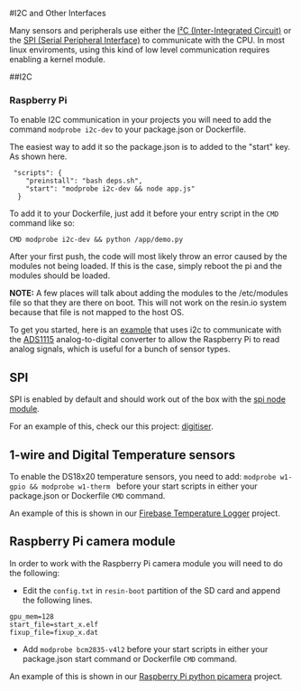 #I2C and Other Interfaces

Many sensors and peripherals use either the [I²C (Inter-Integrated Circuit)][i2c-link] or the [SPI (Serial Peripheral Interface)][spi-link] to communicate with the CPU. In most linux enviroments, using this kind of low level communication requires enabling a kernel module.

##I2C

### Raspberry Pi

To enable I2C communication in your projects you will need to add the command `modprobe i2c-dev` to your package.json or Dockerfile.

The easiest way to add it so the package.json is to added to the "start" key. As shown here.
```
 "scripts": {
    "preinstall": "bash deps.sh",
    "start": "modprobe i2c-dev && node app.js"
  }
```

To add it to your Dockerfile, just add it before your entry script in the `CMD` command like so:
```
CMD modprobe i2c-dev && python /app/demo.py
```

After your first push, the code will most likely throw an error caused by the modules not being loaded. If this is the case, simply reboot the pi and the modules should be loaded.

__NOTE:__ A few places will talk about adding the modules to the /etc/modules file so that they are there on boot. This will not work on the resin.io system because that file is not mapped to the host OS.

To get you started, here is an [example][i2c-example] that uses i2c to communicate with the [ADS1115][ads1115-link] analog-to-digital converter to allow the Raspberry Pi to read analog signals, which is useful for a bunch of sensor types.

## SPI

SPI is enabled by default and should work out of the box with the [spi node module][spi-npm].

For an example of this, check our this project: [digitiser][digitiser-link].

## 1-wire and Digital Temperature sensors

To enable the DS18x20 temperature sensors, you need to add:
`modprobe w1-gpio && modprobe w1-therm `
before your start scripts in either your package.json or Dockerfile `CMD` command.

An example of this is shown in our [Firebase Temperature Logger][firebaseTemp-link] project.

## Raspberry Pi camera module

In order to work with the Raspberry Pi camera module you will need to do the following:

* Edit the `config.txt` in `resin-boot` partition of the SD card and append the following lines.

```
gpu_mem=128
start_file=start_x.elf
fixup_file=fixup_x.dat
```
* Add `modprobe bcm2835-v4l2` before your start scripts in either your package.json start command or Dockerfile `CMD` command.

An example of this is shown in our [Raspberry Pi python picamera][picamera-link] project.

[i2c-link]:http://en.wikipedia.org/wiki/I%C2%B2C
[spi-link]:http://en.wikipedia.org/wiki/Serial_Peripheral_Interface_Bus
[i2c-example]:https://github.com/shaunmulligan/resin-rpi-py-ADC
[ads1115-link]:http://www.adafruit.com/product/1085
[digitiser-link]:https://github.com/shaunmulligan/digitiser
[firebaseTemp-link]:https://github.com/shaunmulligan/firebaseDTL
[spi-npm]:https://www.npmjs.com/package/spi
[picamera-link]:https://github.com/resin-io-projects/resin-rpi-python-picamera
